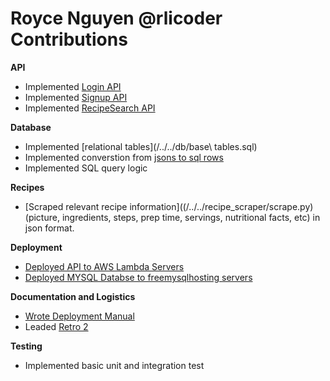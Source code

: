 # Royce Nguyen @rlicoder Contributions

**API**

- Implemented [Login API](/../../api/deploy/login.js)
- Implemented [Signup API](/../../api/deploy/signup.js)
- Implemented [RecipeSearch API](/../../api/deploy/recipe.js)

**Database**

- Implemented [relational tables](/../../db/base\ tables.sql)
- Implemented converstion from [jsons to sql rows](/../../db/dbinit.py)
- Implemented SQL query logic

**Recipes**

- [Scraped relevant recipe information]((/../../recipe_scraper/scrape.py) (picture, ingredients, steps, prep time, servings, nutritional facts, etc) in json format.

**Deployment**

- [Deployed API to AWS Lambda Servers](/../../api/deploy/)
- [Deployed MYSQL Databse to freemysqlhosting servers](/../../db/recipesandingredients.sql)

**Documentation and Logistics**

- [Wrote Deployment Manual](./docs/DEPLOY.md)
- Leaded [Retro 2](../retrospectives/RETRO_02.md)

**Testing**

- Implemented basic unit and integration test
